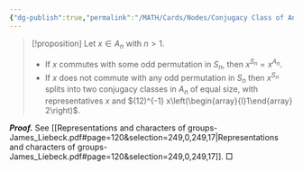 ```yaml
---
{"dg-publish":true,"permalink":"/MATH/Cards/Nodes/Conjugacy Class of An/","dgPassFrontmatter":true}
---
```



> [!proposition]
> Let $x \in A_n$ with $n>1$.
> - If $x$ commutes with some odd permutation in $S_n$, then $x^{S_n}=x^{A_n}$.
> - If $x$ does not commute with any odd permutation in $S_n$ then $x^{S_n}$ splits into two conjugacy classes in $A_n$ of equal size, with representatives $x$ and $(12)^{-1} x\left(\begin{array}{l}1\end{array} 2\right)$.

**_Proof._**
See [[Representations and characters of groups-James_Liebeck.pdf#page=120&selection=249,0,249,17\|Representations and characters of groups-James_Liebeck.pdf#page=120&selection=249,0,249,17]]. 
□